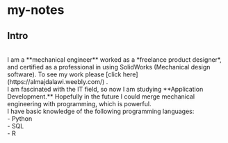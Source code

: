 # my-notes

## Intro
<br/>
I am a **mechanical engineer** worked as a *freelance product designer*, and certified as a professional in using SolidWorks (Mechanical design software). To see my work please  	[click here](https://almajdalawi.weebly.com/) . <br/>
I am fascinated with the IT field, so now I am studying **Application Development.** Hopefully in the future I could merge mechanical engineering with programming, which is powerful.
<br/>
I have basic knowledge of the following programming languages: <br/>
- Python <br/>
- SQL <br/>
- R 
